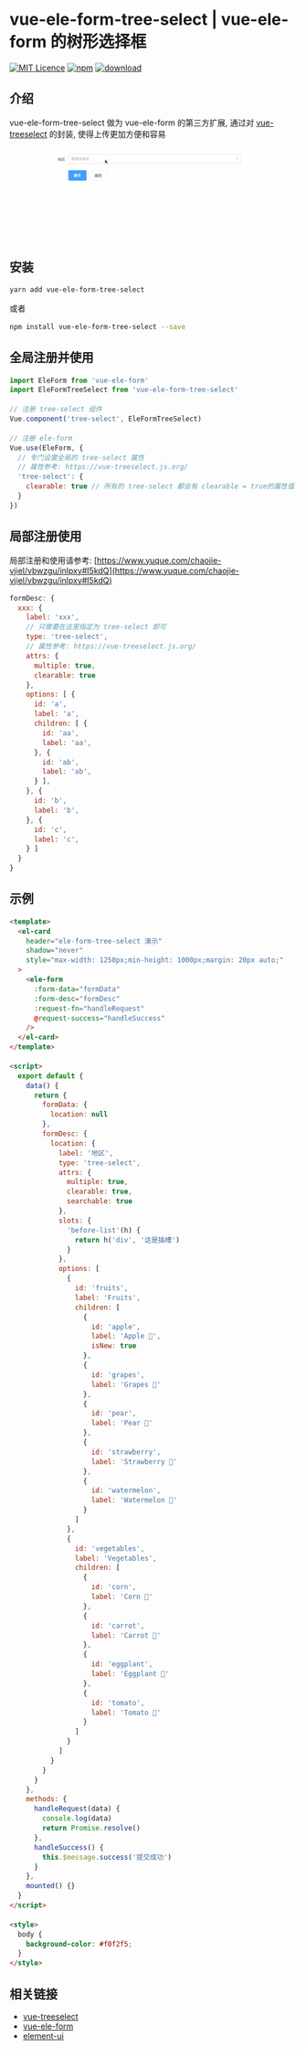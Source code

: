 # vue-ele-form-tree-select | vue-ele-form 的树形选择框

[![MIT Licence](https://badges.frapsoft.com/os/mit/mit.svg)](https://opensource.org/licenses/mit-license.php)
[![npm](https://img.shields.io/npm/v/vue-ele-form-tree-select.svg)](https://www.npmjs.com/package/vue-ele-form-tree-select)
[![download](https://img.shields.io/npm/dw/vue-ele-form-tree-select.svg)](https://npmcharts.com/compare/vue-ele-form-tree-select?minimal=true)

## 介绍

vue-ele-form-tree-select 做为 vue-ele-form 的第三方扩展, 通过对 [vue-treeselect](https://github.com/riophae/vue-treeselect) 的封装, 使得上传更加方便和容易

![image](https://raw.githubusercontent.com/dream2023/images/master/tree-select.ogpjyj1h8sj.gif)

## 安装

```bash
yarn add vue-ele-form-tree-select
```

或者

```bash
npm install vue-ele-form-tree-select --save
```

## 全局注册并使用

```js
import EleForm from 'vue-ele-form'
import EleFormTreeSelect from 'vue-ele-form-tree-select'

// 注册 tree-select 组件
Vue.component('tree-select', EleFormTreeSelect)

// 注册 ele-form
Vue.use(EleForm, {
  // 专门设置全局的 tree-select 属性
  // 属性参考: https://vue-treeselect.js.org/
  'tree-select': {
    clearable: true // 所有的 tree-select 都会有 clearable = true的属性值
  }
})
```

## 局部注册使用

局部注册和使用请参考: [https://www.yuque.com/chaojie-vjiel/vbwzgu/inlpxy#I5kdQ](https://www.yuque.com/chaojie-vjiel/vbwzgu/inlpxy#I5kdQ)

```js
formDesc: {
  xxx: {
    label: 'xxx',
    // 只需要在这里指定为 tree-select 即可
    type: 'tree-select',
    // 属性参考: https://vue-treeselect.js.org/
    attrs: {
      multiple: true,
      clearable: true
    },
    options: [ {
      id: 'a',
      label: 'a',
      children: [ {
        id: 'aa',
        label: 'aa',
      }, {
        id: 'ab',
        label: 'ab',
      } ],
    }, {
      id: 'b',
      label: 'b',
    }, {
      id: 'c',
      label: 'c',
    } ]
  }
}
```

## 示例

```html
<template>
  <el-card
    header="ele-form-tree-select 演示"
    shadow="never"
    style="max-width: 1250px;min-height: 1000px;margin: 20px auto;"
  >
    <ele-form
      :form-data="formData"
      :form-desc="formDesc"
      :request-fn="handleRequest"
      @request-success="handleSuccess"
    />
  </el-card>
</template>

<script>
  export default {
    data() {
      return {
        formData: {
          location: null
        },
        formDesc: {
          location: {
            label: '地区',
            type: 'tree-select',
            attrs: {
              multiple: true,
              clearable: true,
              searchable: true
            },
            slots: {
              'before-list'(h) {
                return h('div', '这是插槽')
              }
            },
            options: [
              {
                id: 'fruits',
                label: 'Fruits',
                children: [
                  {
                    id: 'apple',
                    label: 'Apple 🍎',
                    isNew: true
                  },
                  {
                    id: 'grapes',
                    label: 'Grapes 🍇'
                  },
                  {
                    id: 'pear',
                    label: 'Pear 🍐'
                  },
                  {
                    id: 'strawberry',
                    label: 'Strawberry 🍓'
                  },
                  {
                    id: 'watermelon',
                    label: 'Watermelon 🍉'
                  }
                ]
              },
              {
                id: 'vegetables',
                label: 'Vegetables',
                children: [
                  {
                    id: 'corn',
                    label: 'Corn 🌽'
                  },
                  {
                    id: 'carrot',
                    label: 'Carrot 🥕'
                  },
                  {
                    id: 'eggplant',
                    label: 'Eggplant 🍆'
                  },
                  {
                    id: 'tomato',
                    label: 'Tomato 🍅'
                  }
                ]
              }
            ]
          }
        }
      }
    },
    methods: {
      handleRequest(data) {
        console.log(data)
        return Promise.resolve()
      },
      handleSuccess() {
        this.$message.success('提交成功')
      }
    },
    mounted() {}
  }
</script>

<style>
  body {
    background-color: #f0f2f5;
  }
</style>
```

## 相关链接

- [vue-treeselect](https://vue-treeselect.js.org/)
- [vue-ele-form](https://github.com/dream2023/vue-ele-form)
- [element-ui](http://element-cn.eleme.io)
